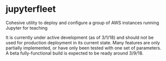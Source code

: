 # jupyterfleet
Cohesive utility to deploy and configure a group of AWS instances running Jupyter for teaching

It is currently under active development (as of 3/1/18) and should not be used for production deployment in its current state.  Many features are only partially implemented, or have only been tested with one set of parameters.  A beta fully-functional build is expected to be ready around 3/9/18.
